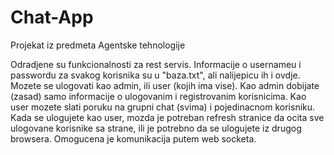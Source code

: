 # Chat-App
Projekat iz predmeta Agentske tehnologije

Odradjene su funkcionalnosti za rest servis.
Informacije o usernameu i passwordu za svakog korisnika su u "baza.txt", ali nalijepicu ih i ovdje. Mozete se ulogovati kao admin, ili user (kojih ima vise).
Kao admin dobijate (zasad) samo informacije o ulogovanim i registrovanim korisnicima.
Kao user mozete slati poruku na grupni chat (svima) i pojedinacnom korisniku.
Kada se ulogujete kao user, mozda je potreban refresh stranice da ocita sve ulogovane korisnike sa strane, ili je potrebno da se ulogujete iz drugog browsera.
Omogucena je komunikacija putem web socketa.
